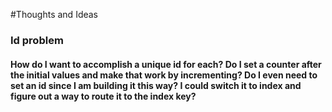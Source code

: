 #Thoughts and Ideas


### Id problem

#### How do I want to accomplish a unique id for each? Do I set a counter after the initial values and make that work by incrementing? Do I even need to set an id since I am building it this way? I could switch it to index and figure out a way to route it to the index key?